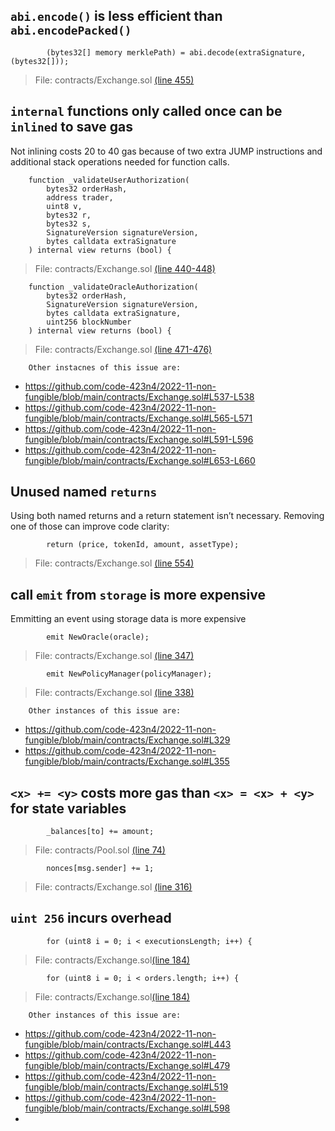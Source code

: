 
## `abi.encode()` is less efficient than `abi.encodePacked()`

```
        (bytes32[] memory merklePath) = abi.decode(extraSignature, (bytes32[]));
```
>File: contracts/Exchange.sol [(line 455)](https://github.com/code-423n4/2022-11-non-fungible/blob/main/contracts/Exchange.sol#L455)


## `internal` functions only called once can be `inlined` to save gas

Not inlining costs 20 to 40 gas because of two extra JUMP instructions and additional stack operations needed for function calls.


```
    function _validateUserAuthorization(
        bytes32 orderHash,
        address trader,
        uint8 v,
        bytes32 r,
        bytes32 s,
        SignatureVersion signatureVersion,
        bytes calldata extraSignature
    ) internal view returns (bool) {
```
>File: contracts/Exchange.sol [(line 440-448)](https://github.com/code-423n4/2022-11-non-fungible/blob/main/contracts/Exchange.sol#L440-L448)

```
    function _validateOracleAuthorization(
        bytes32 orderHash,
        SignatureVersion signatureVersion,
        bytes calldata extraSignature,
        uint256 blockNumber
    ) internal view returns (bool) {
```
>File: contracts/Exchange.sol [(line 471-476)](https://github.com/code-423n4/2022-11-non-fungible/blob/main/contracts/Exchange.sol#L471-L476)
```
	Other instacnes of this issue are:
```
* https://github.com/code-423n4/2022-11-non-fungible/blob/main/contracts/Exchange.sol#L537-L538
* https://github.com/code-423n4/2022-11-non-fungible/blob/main/contracts/Exchange.sol#L565-L571
* https://github.com/code-423n4/2022-11-non-fungible/blob/main/contracts/Exchange.sol#L591-L596
* https://github.com/code-423n4/2022-11-non-fungible/blob/main/contracts/Exchange.sol#L653-L660


## Unused named `returns`

Using both named returns and a return statement isn’t necessary. Removing one of those can improve code clarity:

```
        return (price, tokenId, amount, assetType);
```
>File: contracts/Exchange.sol [(line 554)](https://github.com/code-423n4/2022-11-non-fungible/blob/main/contracts/Exchange.sol#L554)


## call `emit` from `storage` is more expensive

Emmitting an event using storage data is more expensive

```
        emit NewOracle(oracle);
```
>File: contracts/Exchange.sol [(line 347)](https://github.com/code-423n4/2022-11-non-fungible/blob/main/contracts/Exchange.sol#L347)
```
        emit NewPolicyManager(policyManager);
```
>File: contracts/Exchange.sol [(line 338)](https://github.com/code-423n4/2022-11-non-fungible/blob/main/contracts/Exchange.sol#L338)
```
	Other instances of this issue are:
```
* https://github.com/code-423n4/2022-11-non-fungible/blob/main/contracts/Exchange.sol#L329
* https://github.com/code-423n4/2022-11-non-fungible/blob/main/contracts/Exchange.sol#L355

## `<x> += <y>` costs more gas than `<x> = <x> + <y>` for state variables

```
        _balances[to] += amount;
```
>File: contracts/Pool.sol [(line 74)](https://github.com/code-423n4/2022-11-non-fungible/blob/main/contracts/Pool.sol#L74) 
```
        nonces[msg.sender] += 1;
```
>File: contracts/Exchange.sol [(line 316)](https://github.com/code-423n4/2022-11-non-fungible/blob/main/contracts/Exchange.sol#L316) 


## `uint 256` incurs overhead

```
        for (uint8 i = 0; i < executionsLength; i++) {
```
>File: contracts/Exchange.sol[(line 184)](https://github.com/code-423n4/2022-11-non-fungible/blob/main/contracts/Exchange.sol#L184) 
```
        for (uint8 i = 0; i < orders.length; i++) {
```
>File: contracts/Exchange.sol[(line 184)](https://github.com/code-423n4/2022-11-non-fungible/blob/main/contracts/Exchange.sol#L307) 
```
	Other instances of this issue are:
```
* https://github.com/code-423n4/2022-11-non-fungible/blob/main/contracts/Exchange.sol#L443
* https://github.com/code-423n4/2022-11-non-fungible/blob/main/contracts/Exchange.sol#L479
* https://github.com/code-423n4/2022-11-non-fungible/blob/main/contracts/Exchange.sol#L519
* https://github.com/code-423n4/2022-11-non-fungible/blob/main/contracts/Exchange.sol#L598
* 
